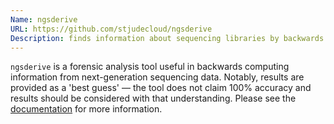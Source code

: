 ```yaml
---
Name: ngsderive
URL: https://github.com/stjudecloud/ngsderive
Description: finds information about sequencing libraries by backwards computing sequencing data.
---
```


`ngsderive` is a forensic analysis tool useful in backwards computing information from next-generation sequencing data. Notably, results are provided as a 'best guess' — the tool does not claim 100% accuracy and results should be considered with that understanding.
Please see the [documentation](https://stjudecloud.github.io/ngsderive) for more information.
